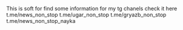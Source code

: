 This is soft for find some information for my tg chanels
check it here
t.me/news_non_stop
t.me/ugar_non_stop
t.me/gryazb_non_stop
t.me/news_non_stop_nayka
